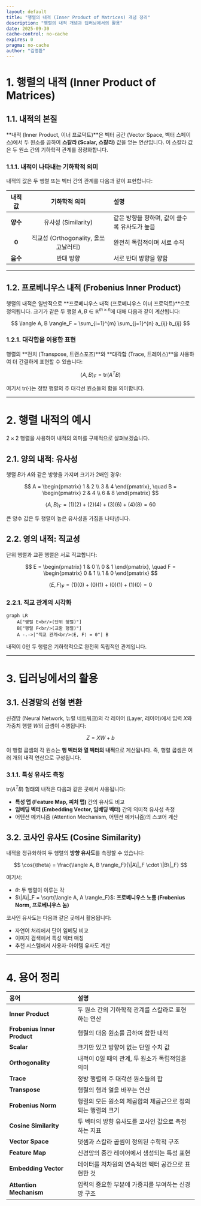 ```yaml
---
layout: default
title: "행렬의 내적 (Inner Product of Matrices) 개념 정리"
description: "행렬의 내적 개념과 딥러닝에서의 활용"
date: 2025-09-30
cache-control: no-cache
expires: 0
pragma: no-cache
author: "김명환"
---
```


# 1. 행렬의 내적 (Inner Product of Matrices)

## 1.1. 내적의 본질

**내적 (Inner Product, 이너 프로덕트)**은 벡터 공간 (Vector Space, 벡터 스페이스)에서 두 원소를 곱하여 **스칼라 (Scalar, 스칼라)** 값을 얻는 연산입니다. 이 스칼라 값은 두 원소 간의 기하학적 관계를 정량화합니다.

### 1.1.1. 내적이 나타내는 기하학적 의미

내적의 값은 두 행렬 또는 벡터 간의 관계를 다음과 같이 표현합니다:

| 내적 값 | 기하학적 의미 | 설명 |
|:---:|:---:|:---|
| **양수** | 유사성 (Similarity) | 같은 방향을 향하며, 값이 클수록 유사도가 높음 |
| **0** | 직교성 (Orthogonality, 올쏘고날러티) | 완전히 독립적이며 서로 수직 |
| **음수** | 반대 방향 | 서로 반대 방향을 향함 |

---

## 1.2. 프로베니우스 내적 (Frobenius Inner Product)

행렬의 내적은 일반적으로 **프로베니우스 내적 (프로베니우스 이너 프로덕트)**으로 정의됩니다. 크기가 같은 두 행렬 $A, B \in \mathbb{R}^{m \times n}$에 대해 다음과 같이 계산됩니다:

$$
\langle A, B \rangle_F = \sum_{i=1}^{m} \sum_{j=1}^{n} a_{ij} b_{ij}
$$

### 1.2.1. 대각합을 이용한 표현

행렬의 **전치 (Transpose, 트랜스포즈)**와 **대각합 (Trace, 트레이스)**을 사용하여 더 간결하게 표현할 수 있습니다:

$$
\langle A, B \rangle_F = \text{tr}(A^T B)
$$

여기서 $\text{tr}(\cdot)$는 정방 행렬의 주 대각선 원소들의 합을 의미합니다.

---

# 2. 행렬 내적의 예시

$2 \times 2$ 행렬을 사용하여 내적의 의미를 구체적으로 살펴보겠습니다.

## 2.1. 양의 내적: 유사성

행렬 $B$가 $A$와 같은 방향을 가지며 크기가 2배인 경우:

$$
A = \begin{pmatrix} 1 & 2 \\ 3 & 4 \end{pmatrix}, \quad
B = \begin{pmatrix} 2 & 4 \\ 6 & 8 \end{pmatrix}
$$

$$
\langle A, B \rangle_F = (1)(2) + (2)(4) + (3)(6) + (4)(8) = 60
$$

큰 양수 값은 두 행렬이 높은 유사성을 가짐을 나타냅니다.

## 2.2. 영의 내적: 직교성

단위 행렬과 교환 행렬은 서로 직교합니다:

$$
E = \begin{pmatrix} 1 & 0 \\ 0 & 1 \end{pmatrix}, \quad
F = \begin{pmatrix} 0 & 1 \\ 1 & 0 \end{pmatrix}
$$

$$
\langle E, F \rangle_F = (1)(0) + (0)(1) + (0)(1) + (1)(0) = 0
$$

### 2.2.1. 직교 관계의 시각화

```mermaid
graph LR
    A["행렬 E<br/>(단위 행렬)"]
    B["행렬 F<br/>(교환 행렬)"]
    A -.->|"직교 관계<br/>⟨E, F⟩ = 0"| B
```

내적이 0인 두 행렬은 기하학적으로 완전히 독립적인 관계입니다.

---

# 3. 딥러닝에서의 활용

## 3.1. 신경망의 선형 변환

신경망 (Neural Network, 뉴럴 네트워크)의 각 레이어 (Layer, 레이어)에서 입력 $X$와 가중치 행렬 $W$의 곱셈이 수행됩니다:

$$
Z = XW + b
$$

이 행렬 곱셈의 각 원소는 **행 벡터와 열 벡터의 내적**으로 계산됩니다. 즉, 행렬 곱셈은 여러 개의 내적 연산으로 구성됩니다.

### 3.1.1. 특성 유사도 측정

$\text{tr}(A^T B)$ 형태의 내적은 다음과 같은 곳에서 사용됩니다:

- **특성 맵 (Feature Map, 피처 맵)** 간의 유사도 비교
- **임베딩 벡터 (Embedding Vector, 임베딩 벡터)** 간의 의미적 유사성 측정
- 어텐션 메커니즘 (Attention Mechanism, 어텐션 메커니즘)의 스코어 계산

## 3.2. 코사인 유사도 (Cosine Similarity)

내적을 정규화하여 두 행렬의 **방향 유사도**를 측정할 수 있습니다:

$$
\cos(\theta) = \frac{\langle A, B \rangle_F}{\|A\|_F \cdot \|B\|_F}
$$

여기서:
- $\theta$: 두 행렬이 이루는 각
- $\|A\|_F = \sqrt{\langle A, A \rangle_F}$: **프로베니우스 노름 (Frobenius Norm, 프로베니우스 놈)**

코사인 유사도는 다음과 같은 곳에서 활용됩니다:
- 자연어 처리에서 단어 임베딩 비교
- 이미지 검색에서 특성 벡터 매칭
- 추천 시스템에서 사용자-아이템 유사도 계산

---

# 4. 용어 정리

| 용어 | 설명 |
|:---|:---|
| **Inner Product** | 두 원소 간의 기하학적 관계를 스칼라로 표현하는 연산 |
| **Frobenius Inner Product** | 행렬의 대응 원소를 곱하여 합한 내적 |
| **Scalar** | 크기만 있고 방향이 없는 단일 수치 값 |
| **Orthogonality** | 내적이 0일 때의 관계, 두 원소가 독립적임을 의미 |
| **Trace** | 정방 행렬의 주 대각선 원소들의 합 |
| **Transpose** | 행렬의 행과 열을 바꾸는 연산 |
| **Frobenius Norm** | 행렬의 모든 원소의 제곱합의 제곱근으로 정의되는 행렬의 크기 |
| **Cosine Similarity** | 두 벡터의 방향 유사도를 코사인 값으로 측정하는 지표 |
| **Vector Space** | 덧셈과 스칼라 곱셈이 정의된 수학적 구조 |
| **Feature Map** | 신경망의 중간 레이어에서 생성되는 특성 표현 |
| **Embedding Vector** | 데이터를 저차원의 연속적인 벡터 공간으로 표현한 것 |
| **Attention Mechanism** | 입력의 중요한 부분에 가중치를 부여하는 신경망 구조 |